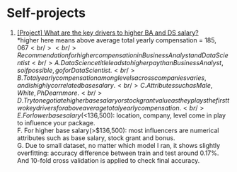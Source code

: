 # Self-projects
1. <a href="https://github.com/sunnyskydream/Self-Projects/blob/main/%5BProject%5D_What_are_the_key_drivers_to_higher_BA_and_DS_salary.ipynb">[Project] What are the key drivers to higher BA and DS salary?</a> <br/> 
*higher here means above average total yearly compensation = $185,067<br/><br/>
Recommendation for higher compensation in Business Analyst and Data Scientist<br/>
A. Data Science title leads to higher pay than Business Analyst, so if possible, go for Data Scientist.<br/>
B. Total yearly compensation among levels across companies varies, and is highly correlated base salary.<br/>
C. Attributes such as Male, White, PhD earn more.<br/>
D. Try to negotiate higher base salary or stock grant value as they plays the first two key drivers for above average total yearly compensation.<br/>
E. For lower base salary (<$136,500): location, company, level come in play to influence your package.<br/>
F. For higher base salary(>$136,500): most influencers are numerical attributes such as base salary, stock grant and bonus.<br/>
G. Due to small dataset, no matter which model I ran, it shows slightly overfitting: accuracy difference between train and test around 0.17%. And 10-fold cross validation is applied to check final accuracy.
